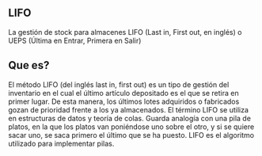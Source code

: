 ## LIFO
La gestión de stock para almacenes LIFO (Last in, First out, en inglés) o  UEPS (Última en Entrar, Primera en Salir)
 ## Que es?
El método LIFO (del inglés last in, first out) es un tipo de gestión del inventario en el cual el último artículo depositado es el que se retira en primer lugar. De esta manera, los últimos lotes adquiridos o fabricados gozan de prioridad frente a los ya almacenados.
El término LIFO se utiliza en estructuras de datos y teoría de colas. Guarda analogía con una pila de platos, en la que los platos van poniéndose uno sobre el otro, y si se quiere sacar uno, se saca primero el último que se ha puesto.
LIFO es el algoritmo utilizado para implementar pilas.
